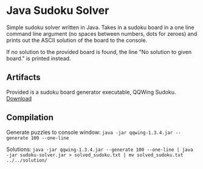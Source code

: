 # Java Sudoku Solver
Simple sudoku solver written in Java.
Takes in a sudoku board in a one line command line argument (no spaces between numbers, dots for zeroes) and prints out
the ASCII solution of the board to the console.

If no solution to the provided board is found, the line "No solution to given board." is printed instead.

## Artifacts
Provided is a sudoku board generator executable, QQWing Sudoku. [Download](https://qqwing.com/download.html)

## Compilation
Generate puzzles to console window: 
````java -jar qqwing-1.3.4.jar --generate 100 --one-line````

Solutions: 
````java -jar qqwing-1.3.4.jar --generate 100 --one-line | java -jar sudoku-solver.jar > solved_sudoku.txt | mv solved_sudoku.txt ../../solution/````
